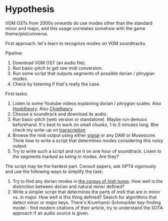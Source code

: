 # Hypothesis

VGM OSTs from 2000s onwards do use modes other than the standard minor and major, and this usage correlates somehow with the game theme/plot/universe.

First approach: let's learn to recognize modes on VGM soundtracks.

Pipeline:
1. Download VGM OST (an audio file).
2. Run basic-pitch to get raw midi conversion.
3. Run some script that outputs segments of possible dorian / phrygian modes.
4. Check by listening if that's really the case.

First tasks:
1. Listen to some Youtube videos explaining dorian / phrygian scales. Also [Hooktheory](https://book-two.hooktheory.com/section/dorian-mode). Also [Ch](https://vpavlenko.github.io/chiptheory/search/scale/phrygian)[ip](https://vpavlenko.github.io/chiptheory/search/scale/dorian)[the](https://vpavlenko.github.io/chiptheory/search/harmony/dorian_shuttle)[ory](https://vpavlenko.github.io/chiptheory/search/harmony/phrygian_shuttle)
2. Choose a soundtrack and download its audio.
3. Run basic-pitch (web version or standalone). Maybe run demucs beforehand. It's best to work on small chunks, 1 to 5 minutes long. Btw check my write-up on [transcription](https://github.com/vpavlenko/study-music/blob/main/parts/transcription.md)
4. Browse the midi output using either [signal](https://signal.vercel.app/) or any DAW or Musescore. Think how to write a script that determines modes considering this noisy output.
5. Try to write such a script and run it on one hour of soundtrack. Listen to the segments marked as being in modes. Are they?

The script may be the hardest part. Consult papers, ask GPT4 vigorously and use the following ways to simplify the task:
1. Try to find any dorian modes in [the corpus of Irish tunes](http://www.oldmusicproject.com/oneils1.html). How well is the distinction between dorian and natural minor defined?
2. Write a simpler script that determines the parts of midi that are in minor vs. in major. How well is this thing defined? Search for algorithms that detect minor or major keys. There's Krumhansl-Schmuckler key-finding model - find modern citations of their article, try to understand the SOTA approach if an audio source is given.
